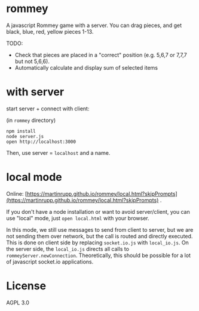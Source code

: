 # rommey
A javascript Rommey game with a server.
You can drag pieces, and get black, blue, red, yellow pieces 1-13.

TODO:
- Check that pieces are placed in a "correct" position (e.g. 5,6,7 or 7,7,7 but not 5,6,6).
- Automatically calculate and display sum of selected items

# with server
start server + connect with client:

(in `rommey` directory)
```
npm install
node server.js
open http://localhost:3000
```

Then, use server = `localhost` and a name.

# local mode
Online: [https://martinrupp.github.io/rommey/local.html?skipPrompts](https://martinrupp.github.io/rommey/local.html?skipPrompts) .

If you don't have a node installation or want to avoid server/client, you can use "local" mode, just
`open local.html` with your browser.

In this mode, we still use messages to send from client to server, but we are not sending them over network,
but the call is routed and directly executed. This is done on client side by replacing `socket.io.js` with `local_io.js`.
On the server side, the `local_io.js` directs all calls to `rommeyServer.newConnection`.
Theoretically, this should be possible for a lot of javascript socket.io applications.   

# License
AGPL 3.0
